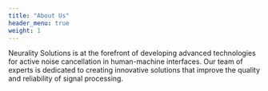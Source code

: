 ```yaml
---
title: "About Us"
header_menu: true
weight: 1
---
```


Neurality Solutions is at the forefront of developing advanced technologies for active noise cancellation in human-machine interfaces. Our team of experts is dedicated to creating innovative solutions that improve the quality and reliability of signal processing.
